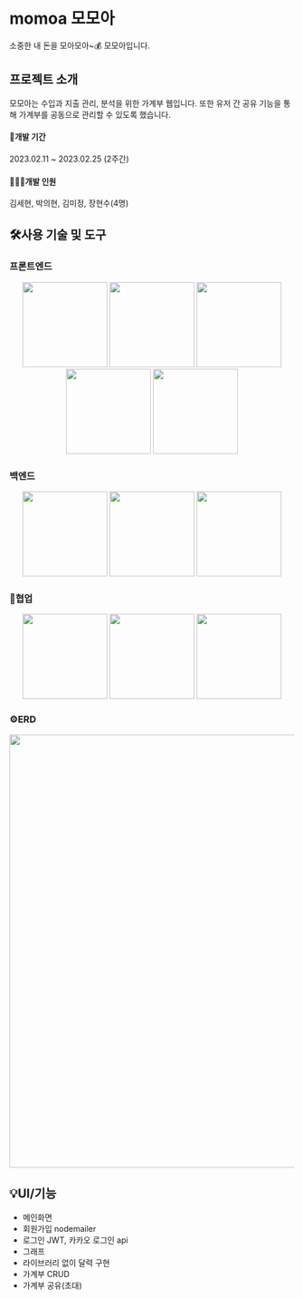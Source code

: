 # momoa 모모아
소중한 내 돈을 모아모아~💰 모모아입니다.  
 
## 프로젝트 소개
모모아는 수입과 지출 관리, 분석을 위한 가계부 웹입니다. 또한 유저 간 공유 기능을 통해 가계부를 공동으로 관리할 수 있도록 했습니다.  

#### 📍개발 기간
2023.02.11 ~ 2023.02.25 (2주간)  

#### 👩🏻‍💻개발 인원
김세현, 박의현, 김미정, 장현수(4명)  


## 🛠사용 기술 및 도구  

### 프론트엔드  

<p align="center">
<img src="https://user-images.githubusercontent.com/116782318/221221091-dd10b2a0-81ce-4c90-a3a9-4aa62fbc3a19.jpeg" width=150px>
<img src="https://user-images.githubusercontent.com/116782318/221221118-55a57d31-ff47-4b91-97f1-f187d51721af.png" width=150px>
<img src="https://user-images.githubusercontent.com/116782318/221221136-09ea13be-dcd3-4ef4-a088-e6eabc5f9980.png" width=150px>
<img src="https://user-images.githubusercontent.com/116782318/221221148-e59f8748-af6e-4a59-a2a1-54776c6aad73.png" width=150px>
<img src="https://user-images.githubusercontent.com/116782318/221221789-ba381b5d-fcf8-4e41-b096-6563be23a6d7.svg" width=150px>
</p>  

### 백엔드  

<p align="center">
<img src="https://user-images.githubusercontent.com/116782318/221222020-f5513183-cda9-41d2-9f69-97e3168b1a24.png" width=150px>
<img src="https://user-images.githubusercontent.com/116782318/221222036-701f3c26-f703-4337-b8b1-c2d111d2c10d.png" width=150px>
<img src="https://user-images.githubusercontent.com/116782318/221222046-2ca88dfb-5e6b-4903-9d00-031843947fa9.png" width=150px>
</p>  


### 👥협업  

 <p align="center">
<img src="https://user-images.githubusercontent.com/116782318/221222841-bfa66574-c548-43f5-8434-65e26fb35894.png" width=150px>
<img src="https://user-images.githubusercontent.com/116782318/221222859-8a3ba5ea-ed13-482a-90b9-be838100223b.png" width=150px>
<img src="https://user-images.githubusercontent.com/116782318/221222900-3d08c10e-3732-4a76-a77c-819e0624d129.png" width=150px>
</p>  



### ⚙️ERD  

<img width="764" src="https://user-images.githubusercontent.com/116782390/229264966-78057988-53dd-4472-abd0-9156e6917da8.png">  



## 💡UI/기능  

- 메인화면
- 회원가입 nodemailer
- 로그인 JWT, 카카오 로그인 api
- 그래프
- 라이브러리 없이 달력 구현
- 가계부 CRUD
- 가계부 공유(초대)  


